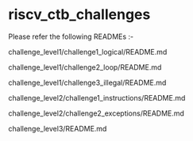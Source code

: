 # riscv_ctb_challenges

Please refer the following READMEs :-

challenge_level1/challenge1_logical/README.md

challenge_level1/challenge2_loop/README.md

challenge_level1/challenge3_illegal/README.md

challenge_level2/challenge1_instructions/README.md

challenge_level2/challenge2_exceptions/README.md

challenge_level3/README.md
